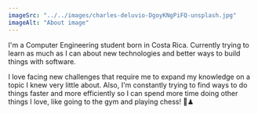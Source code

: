 ```yaml
---
imageSrc: "../../images/charles-deluvio-DgoyKNgPiFQ-unsplash.jpg"
imageAlt: "About image"
---
```


I'm a Computer Engineering student born in Costa Rica. Currently trying to learn as much as I can about new technologies and better ways to build things with software.

I love facing new challenges that require me to expand my knowledge on a topic I knew very little about. Also, I'm constantly trying to find ways to do things faster and more efficiently so I can spend more time doing other things I love, like going to the gym and playing chess! 💪♟
